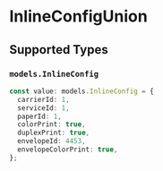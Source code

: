 # InlineConfigUnion


## Supported Types

### `models.InlineConfig`

```typescript
const value: models.InlineConfig = {
  carrierId: 1,
  serviceId: 1,
  paperId: 1,
  colorPrint: true,
  duplexPrint: true,
  envelopeId: 4453,
  envelopeColorPrint: true,
};
```


